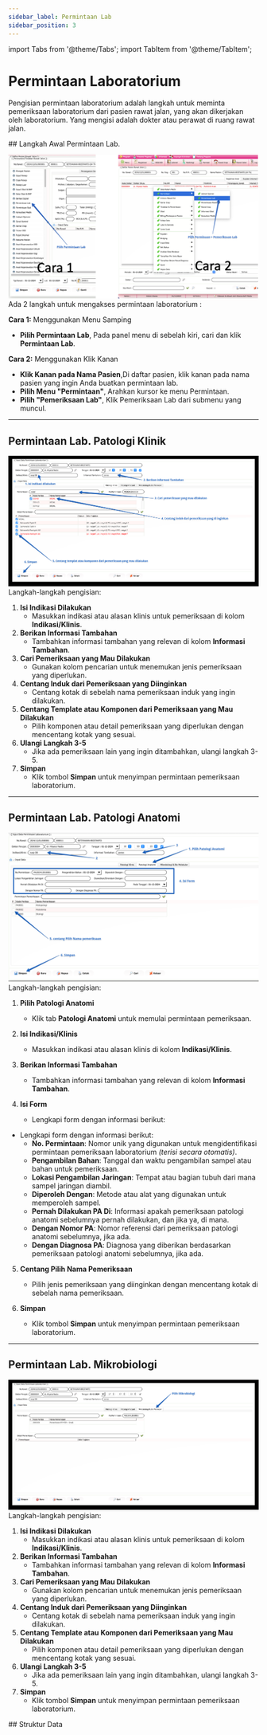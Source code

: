 ```yaml
---
sidebar_label: Permintaan Lab
sidebar_position: 3
---
```


import Tabs from '@theme/Tabs';
import TabItem from '@theme/TabItem';

# Permintaan Laboratorium
Pengisian permintaan laboratorium adalah langkah untuk meminta pemeriksaan laboratorium dari pasien rawat jalan, yang akan dikerjakan oleh laboratorium. Yang mengisi adalah dokter atau perawat di ruang rawat jalan.

<Tabs>
<TabItem value="Tutorial" label="Tutorial" default>
## Langkah Awal Permintaan Lab.

![alt text](../../static/image.png)
Ada 2 langkah untuk mengakses permintaan laboratorium :

**Cara 1:** Menggunakan Menu Samping
- **Pilih Permintaan Lab**, Pada panel menu di sebelah kiri, cari dan klik **Permintaan Lab**.

**Cara 2:** Menggunakan Klik Kanan

- **Klik Kanan pada Nama Pasien**,Di daftar pasien, klik kanan pada nama pasien yang ingin Anda buatkan permintaan lab.
- **Pilih Menu "Permintaan"**, Arahkan kursor ke menu Permintaan.
- **Pilih "Pemeriksaan Lab"**, Klik Pemeriksaan Lab dari submenu yang muncul.
---
## Permintaan Lab. Patologi Klinik
![alt text](<../../static/img/Permintaan Lab.png>)
Langkah-langkah pengisian:

1. **Isi Indikasi Dilakukan**
   - Masukkan indikasi atau alasan klinis untuk pemeriksaan di kolom **Indikasi/Klinis**.
2. **Berikan Informasi Tambahan**
   - Tambahkan informasi tambahan yang relevan di kolom **Informasi Tambahan**.
3. **Cari Pemeriksaan yang Mau Dilakukan**
   - Gunakan kolom pencarian untuk menemukan jenis pemeriksaan yang diperlukan.
4. **Centang Induk dari Pemeriksaan yang Diinginkan**
   - Centang kotak di sebelah nama pemeriksaan induk yang ingin dilakukan.
5. **Centang Template atau Komponen dari Pemeriksaan yang Mau Dilakukan**
   - Pilih komponen atau detail pemeriksaan yang diperlukan dengan mencentang kotak yang sesuai.
6. **Ulangi Langkah 3-5**
   - Jika ada pemeriksaan lain yang ingin ditambahkan, ulangi langkah 3-5.
7. **Simpan**
   - Klik tombol **Simpan** untuk menyimpan permintaan pemeriksaan laboratorium.
---
## Permintaan Lab. Patologi Anatomi
![alt text](../../static/img/lab_PA.png)
Langkah-langkah pengisian:

1. **Pilih Patologi Anatomi**
   - Klik tab **Patologi Anatomi** untuk memulai permintaan pemeriksaan.
2. **Isi Indikasi/Klinis**
   - Masukkan indikasi atau alasan klinis di kolom **Indikasi/Klinis**.

3. **Berikan Informasi Tambahan**
   - Tambahkan informasi tambahan yang relevan di kolom **Informasi Tambahan**.

4. **Isi Form**
   - Lengkapi form dengan informasi berikut:
 - Lengkapi form dengan informasi berikut:
     - **No. Permintaan**: Nomor unik yang digunakan untuk mengidentifikasi permintaan pemeriksaan laboratorium *(terisi secara otomatis)*.
     - **Pengambilan Bahan**: Tanggal dan waktu pengambilan sampel atau bahan untuk pemeriksaan.
     - **Lokasi Pengambilan Jaringan**: Tempat atau bagian tubuh dari mana sampel jaringan diambil.
     - **Diperoleh Dengan**: Metode atau alat yang digunakan untuk memperoleh sampel.
     - **Pernah Dilakukan PA Di**: Informasi apakah pemeriksaan patologi anatomi sebelumnya pernah dilakukan, dan jika ya, di mana.
     - **Dengan Nomor PA**: Nomor referensi dari pemeriksaan patologi anatomi sebelumnya, jika ada.
     - **Dengan Diagnosa PA**: Diagnosa yang diberikan berdasarkan pemeriksaan patologi anatomi sebelumnya, jika ada.

5. **Centang Pilih Nama Pemeriksaan**
   - Pilih jenis pemeriksaan yang diinginkan dengan mencentang kotak di sebelah nama pemeriksaan.

6. **Simpan**
   - Klik tombol **Simpan** untuk menyimpan permintaan pemeriksaan laboratorium.
---
## Permintaan Lab. Mikrobiologi
![alt text](../../static/img/Lab_MB.png)
Langkah-langkah pengisian:

1. **Isi Indikasi Dilakukan**
   - Masukkan indikasi atau alasan klinis untuk pemeriksaan di kolom **Indikasi/Klinis**.
2. **Berikan Informasi Tambahan**
   - Tambahkan informasi tambahan yang relevan di kolom **Informasi Tambahan**.
3. **Cari Pemeriksaan yang Mau Dilakukan**
   - Gunakan kolom pencarian untuk menemukan jenis pemeriksaan yang diperlukan.
4. **Centang Induk dari Pemeriksaan yang Diinginkan**
   - Centang kotak di sebelah nama pemeriksaan induk yang ingin dilakukan.
5. **Centang Template atau Komponen dari Pemeriksaan yang Mau Dilakukan**
   - Pilih komponen atau detail pemeriksaan yang diperlukan dengan mencentang kotak yang sesuai.
6. **Ulangi Langkah 3-5**
   - Jika ada pemeriksaan lain yang ingin ditambahkan, ulangi langkah 3-5.
7. **Simpan**
   - Klik tombol **Simpan** untuk menyimpan permintaan pemeriksaan laboratorium.

</TabItem>
<TabItem value="Struktur" label="Struktur">
## Struktur Data
</TabItem>
</Tabs>